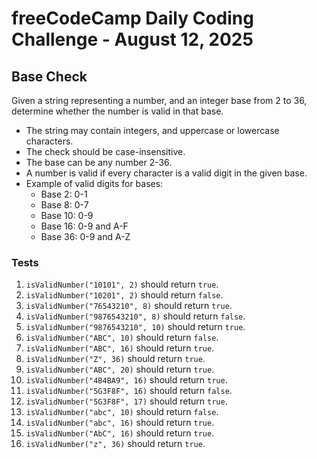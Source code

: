 # freeCodeCamp Daily Coding Challenge - August 12, 2025

## Base Check

Given a string representing a number, and an integer base from 2 to 36, determine whether the number is valid in that base.

* The string may contain integers, and uppercase or lowercase characters.
* The check should be case-insensitive.
* The base can be any number 2-36.
* A number is valid if every character is a valid digit in the given base.
* Example of valid digits for bases:
  * Base 2: 0-1
  * Base 8: 0-7
  * Base 10: 0-9
  * Base 16: 0-9 and A-F
  * Base 36: 0-9 and A-Z

### Tests

1. `isValidNumber("10101", 2)` should return `true`.
2. `isValidNumber("10201", 2)` should return `false`.
3. `isValidNumber("76543210", 8)` should return `true`.
4. `isValidNumber("9876543210", 8)` should return `false`.
5. `isValidNumber("9876543210", 10)` should return `true`.
6. `isValidNumber("ABC", 10)` should return `false`.
7. `isValidNumber("ABC", 16)` should return `true`.
8. `isValidNumber("Z", 36)` should return `true`.
9. `isValidNumber("ABC", 20)` should return `true`.
10. `isValidNumber("4B4BA9", 16)` should return `true`.
11. `isValidNumber("5G3F8F", 16)` should return `false`.
12. `isValidNumber("5G3F8F", 17)` should return `true`.
13. `isValidNumber("abc", 10)` should return `false`.
14. `isValidNumber("abc", 16)` should return `true`.
15. `isValidNumber("AbC", 16)` should return `true`.
16. `isValidNumber("z", 36)` should return `true`.
